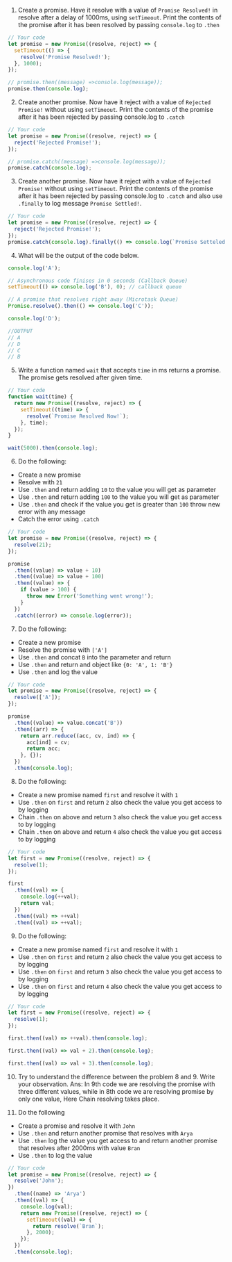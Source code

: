 1. Create a promise. Have it resolve with a value of `Promise Resolved!` in resolve after a delay of 1000ms, using `setTimeout`. Print the contents of the promise after it has been resolved by passing `console.log` to `.then`

```js
// Your code
let promise = new Promise((resolve, reject) => {
  setTimeout(() => {
    resolve('Promise Resolved!');
  }, 1000);
});

// promise.then((message) =>console.log(message));
promise.then(console.log);
```

2. Create another promise. Now have it reject with a value of `Rejected Promise!` without using `setTimeout`. Print the contents of the promise after it has been rejected by passing console.log to `.catch`

```js
// Your code
let promise = new Promise((resolve, reject) => {
  reject('Rejected Promise!');
});

// promise.catch((message) =>console.log(message));
promise.catch(console.log);
```

3. Create another promise. Now have it reject with a value of `Rejected Promise!` without using `setTimeout`. Print the contents of the promise after it has been rejected by passing console.log to `.catch` and also use `.finally` to log message `Promise Settled!`.

```js
// Your code
let promise = new Promise((resolve, reject) => {
  reject('Rejected Promise!');
});
promise.catch(console.log).finally(() => console.log(`Promise Setteled!`));
```

4. What will be the output of the code below.

```js
console.log('A');

// Asynchronous code finises in 0 seconds (Callback Queue)
setTimeout(() => console.log('B'), 0); // callback queue

// A promise that resolves right away (Microtask Queue)
Promise.resolve().then(() => console.log('C'));

console.log('D');

//OUTPUT
// A
// D
// C
// B
```

5. Write a function named `wait` that accepts `time` in ms returns a promise. The promise gets resolved after given time.

```js
// Your code
function wait(time) {
  return new Promise((resolve, reject) => {
    setTimeout((time) => {
      resolve(`Promise Resolved Now!`);
    }, time);
  });
}

wait(5000).then(console.log);
```

6. Do the following:

- Create a new promise
- Resolve with `21`
- Use `.then` and return adding `10` to the value you will get as parameter
- Use `.then` and return adding `100` to the value you will get as parameter
- Use `.then` and check if the value you get is greater than `100` throw new error with any message
- Catch the error using `.catch`

```js
// Your code
let promise = new Promise((resolve, reject) => {
  resolve(21);
});

promise
  .then((value) => value + 10)
  .then((value) => value + 100)
  .then((value) => {
    if (value > 100) {
      throw new Error('Something went wrong!');
    }
  })
  .catch((error) => console.log(error));
```

7. Do the following:

- Create a new promise
- Resolve the promise with `['A']`
- Use `.then` and concat `B` into the parameter and return
- Use `.then` and return and object like `{0: 'A', 1: 'B'}`
- Use `.then` and log the value

```js
// Your code
let promise = new Promise((resolve, reject) => {
  resolve(['A']);
});

promise
  .then((value) => value.concat('B'))
  .then((arr) => {
    return arr.reduce((acc, cv, ind) => {
      acc[ind] = cv;
      return acc;
    }, {});
  })
  .then(console.log);
```

8. Do the following:

- Create a new promise named `first` and resolve it with `1`
- Use `.then` on `first` and return `2` also check the value you get access to by logging
- Chain `.then` on above and return `3` also check the value you get access to by logging
- Chain `.then` on above and return `4` also check the value you get access to by logging

```js
// Your code
let first = new Promise((resolve, reject) => {
  resolve(1);
});

first
  .then((val) => {
    console.log(++val);
    return val;
  })
  .then((val) => ++val)
  .then((val) => ++val);
```

9. Do the following:

- Create a new promise named `first` and resolve it with `1`
- Use `.then` on `first` and return `2` also check the value you get access to by logging
- Use `.then` on `first` and return `3` also check the value you get access to by logging
- Use `.then` on `first` and return `4` also check the value you get access to by logging

```js
// Your code
let first = new Promise((resolve, reject) => {
  resolve(1);
});

first.then((val) => ++val).then(console.log);

first.then((val) => val + 2).then(console.log);

first.then((val) => val + 3).then(console.log);
```

10. Try to understand the difference between the problem 8 and 9. Write your observation.
    Ans: In 9th code we are resolving the promise with three different values, while in 8th code we are resolving promise by only one value, Here Chain resolving takes place.

11. Do the following

- Create a promise and resolve it with `John`
- Use `.then` and return another promise that resolves with `Arya`
- Use `.then` log the value you get access to and return another promise that resolves after 2000ms with value `Bran`
- Use `.then` to log the value

```js
// Your code
let promise = new Promise((resolve, reject) => {
  resolve('John');
})
  .then((name) => 'Arya')
  .then((val) => {
    console.log(val);
    return new Promise((resolve, reject) => {
      setTimeout((val) => {
        return resolve(`Bran`);
      }, 2000);
    });
  })
  .then(console.log);
```
